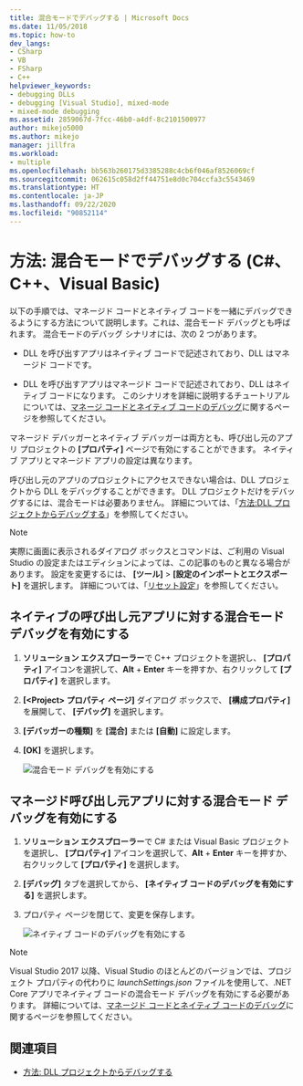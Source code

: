 ```yaml
---
title: 混合モードでデバッグする | Microsoft Docs
ms.date: 11/05/2018
ms.topic: how-to
dev_langs:
- CSharp
- VB
- FSharp
- C++
helpviewer_keywords:
- debugging DLLs
- debugging [Visual Studio], mixed-mode
- mixed-mode debugging
ms.assetid: 2859067d-7fcc-46b0-a4df-8c2101500977
author: mikejo5000
ms.author: mikejo
manager: jillfra
ms.workload:
- multiple
ms.openlocfilehash: bb563b260175d3385288c4cb6f046af8526069cf
ms.sourcegitcommit: 062615c058d2ff44751e8d0c704ccfa3c5543469
ms.translationtype: HT
ms.contentlocale: ja-JP
ms.lasthandoff: 09/22/2020
ms.locfileid: "90852114"
---
```

# <a name="how-to-debug-in-mixed-mode-c-c-visual-basic"></a>方法: 混合モードでデバッグする (C#、C++、Visual Basic)

以下の手順では、マネージド コードとネイティブ コードを一緒にデバッグできるようにする方法について説明します。これは、混合モード デバッグとも呼ばれます。 混合モードのデバッグ シナリオには、次の 2 つがあります。

- DLL を呼び出すアプリはネイティブ コードで記述されており、DLL はマネージド コードです。

- DLL を呼び出すアプリはマネージド コードで記述されており、DLL はネイティブ コードになります。 このシナリオを詳細に説明するチュートリアルについては、[マネージ コードとネイティブ コードのデバッグ](../debugger/how-to-debug-managed-and-native-code.md)に関するページを参照してください。

マネージド デバッガーとネイティブ デバッガーは両方とも、呼び出し元のアプリ プロジェクトの **[プロパティ]** ページで有効にすることができます。 ネイティブ アプリとマネージド アプリの設定は異なります。

呼び出し元のアプリのプロジェクトにアクセスできない場合は、DLL プロジェクトから DLL をデバッグすることができます。 DLL プロジェクトだけをデバッグするには、混合モードは必要ありません。 詳細については、「[方法:DLL プロジェクトからデバッグする](../debugger/how-to-debug-from-a-dll-project.md)」を参照してください。

> [!NOTE]
> 実際に画面に表示されるダイアログ ボックスとコマンドは、ご利用の Visual Studio の設定またはエディションによっては、この記事のものと異なる場合があります。 設定を変更するには、 **[ツール]**  >  **[設定のインポートとエクスポート]** を選択します。 詳細については、「[リセット設定](../ide/environment-settings.md#reset-settings)」を参照してください。

## <a name="enable-mixed-mode-debugging-for-a-native-calling-app"></a>ネイティブの呼び出し元アプリに対する混合モード デバッグを有効にする

1. **ソリューション エクスプローラー**で C++ プロジェクトを選択し、 **[プロパティ]** アイコンを選択して、**Alt** + **Enter** キーを押すか、右クリックして **[プロパティ]** を選択します。

1. **[\<Project> プロパティ ページ]** ダイアログ ボックスで、 **[構成プロパティ]** を展開して、 **[デバッグ]** を選択します。

1. **[デバッガーの種類]** を **[混合]** または **[自動]** に設定します。

1. **[OK]** を選択します。

   ![混合モード デバッグを有効にする](../debugger/media/dbg-mixed-mode-from-native.png "混合モード デバッグを有効にする")

## <a name="enable-mixed-mode-debugging-for-a-managed-calling-app"></a>マネージド呼び出し元アプリに対する混合モード デバッグを有効にする

1. **ソリューション エクスプローラー**で C# または Visual Basic プロジェクトを選択し、 **[プロパティ]** アイコンを選択して、**Alt** + **Enter** キーを押すか、右クリックして **[プロパティ]** を選択します。

1. **[デバッグ]** タブを選択してから、 **[ネイティブ コードのデバッグを有効にする]** を選択します。

1. プロパティ ページを閉じて、変更を保存します。

   ![ネイティブ コードのデバッグを有効にする](../debugger/media/dbg-mixed-mode-from-csharp.png "ネイティブ コードのデバッグを有効にする")

> [!NOTE]
> Visual Studio 2017 以降、Visual Studio のほとんどのバージョンでは、プロジェクト プロパティの代わりに *launchSettings.json* ファイルを使用して、.NET Core アプリでネイティブ コードの混合モード デバッグを有効にする必要があります。 詳細については、[マネージド コードとネイティブ コードのデバッグ](../debugger/how-to-debug-managed-and-native-code.md)に関するページを参照してください。

## <a name="see-also"></a>関連項目

- [方法: DLL プロジェクトからデバッグする](../debugger/how-to-debug-from-a-dll-project.md)